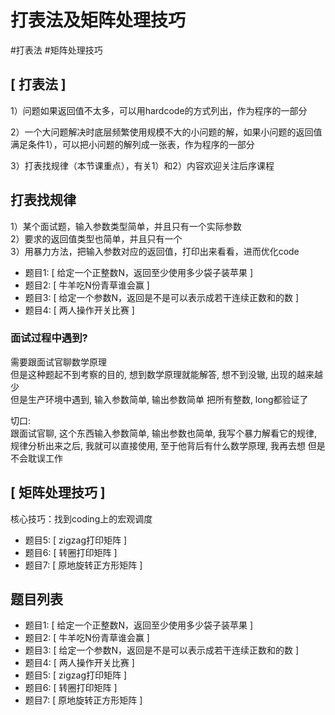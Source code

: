 # 打表法及矩阵处理技巧
#打表法 #矩阵处理技巧

## [ 打表法 ]
1）问题如果返回值不太多，可以用hardcode的方式列出，作为程序的一部分

2）一个大问题解决时底层频繁使用规模不大的小问题的解，如果小问题的返回值满足条件1），可以把小问题的解列成一张表，作为程序的一部分

3）打表找规律（本节课重点），有关1）和2）内容欢迎关注后序课程


## 打表找规律

1）某个面试题，输入参数类型简单，并且只有一个实际参数  
2）要求的返回值类型也简单，并且只有一个  
3）用暴力方法，把输入参数对应的返回值，打印出来看看，进而优化code  



- 题目1: [ 给定一个正整数N，返回至少使用多少袋子装苹果 ]
- 题目2: [ 牛羊吃N份青草谁会赢 ]
- 题目3: [ 给定一个参数N，返回是不是可以表示成若干连续正数和的数 ]
- 题目4: [ 两人操作开关比赛 ]

### 面试过程中遇到?
需要跟面试官聊数学原理   
但是这种题起不到考察的目的, 想到数学原理就能解答, 想不到没辙, 出现的越来越少   
但是生产环境中遇到, 输入参数简单, 输出参数简单
  把所有整数, long都验证了   
  
切口:   
 跟面试官聊, 这个东西输入参数简单, 输出参数也简单, 我写个暴力解看它的规律, 
 规律分析出来之后, 我就可以直接使用, 至于他背后有什么数学原理, 我再去想
 但是不会耽误工作  
 
  

## [ 矩阵处理技巧 ]
核心技巧：找到coding上的宏观调度

- 题目5: [ zigzag打印矩阵 ]
- 题目6: [ 转圈打印矩阵 ]
- 题目7: [ 原地旋转正方形矩阵 ]



## 题目列表
- 题目1: [ 给定一个正整数N，返回至少使用多少袋子装苹果 ]
- 题目2: [ 牛羊吃N份青草谁会赢 ]
- 题目3: [ 给定一个参数N，返回是不是可以表示成若干连续正数和的数 ]
- 题目4: [ 两人操作开关比赛 ]
- 题目5: [ zigzag打印矩阵 ]
- 题目6: [ 转圈打印矩阵 ]
- 题目7: [ 原地旋转正方形矩阵 ]